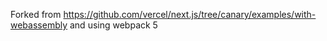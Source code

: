 Forked from https://github.com/vercel/next.js/tree/canary/examples/with-webassembly and using webpack 5
